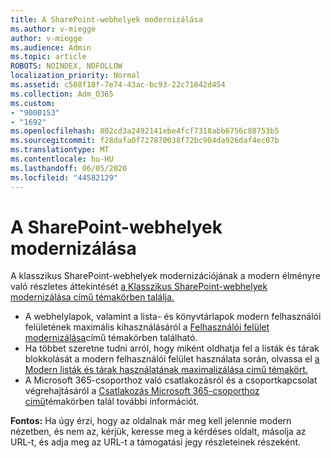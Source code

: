 ```yaml
---
title: A SharePoint-webhelyek modernizálása
ms.author: v-miegge
author: v-miegge
ms.audience: Admin
ms.topic: article
ROBOTS: NOINDEX, NOFOLLOW
localization_priority: Normal
ms.assetid: c508f18f-7e74-43ac-bc93-22c71642d454
ms.collection: Adm_O365
ms.custom:
- "9000153"
- "1692"
ms.openlocfilehash: 802cd3a2492141ebe4fcf7318abb6756c88753b5
ms.sourcegitcommit: f28dafa0f727870038f72bc904da926daf4ec07b
ms.translationtype: MT
ms.contentlocale: hu-HU
ms.lasthandoff: 06/05/2020
ms.locfileid: "44582129"
---
```

# <a name="modernize-your-sharepoint-sites"></a>A SharePoint-webhelyek modernizálása

A klasszikus SharePoint-webhelyek modernizációjának a modern élményre való részletes áttekintését [a Klasszikus SharePoint-webhelyek modernizálása című témakörben találja.](https://docs.microsoft.com/sharepoint/dev/transform/modernize-classic-sites)

* A webhelylapok, valamint a lista- és könyvtárlapok modern felhasználói felületének maximális kihasználásáról a [Felhasználói felület modernizálása](https://docs.microsoft.com/sharepoint/dev/transform/modernize-userinterface)című témakörben található.
* Ha többet szeretne tudni arról, hogy miként oldhatja fel a listák és tárak blokkolását a modern felhasználói felület használata során, olvassa el [a Modern listák és tárak használatának maximalizálása című témakört.](https://docs.microsoft.com/sharepoint/dev/transform/modernize-userinterface-lists-and-libraries)
* A Microsoft 365-csoporthoz való csatlakozásról és a csoportkapcsolat végrehajtásáról a [Csatlakozás Microsoft 365-csoporthoz című](https://docs.microsoft.com/sharepoint/dev/transform/modernize-connect-to-office365-group)témakörben talál további információt.

**Fontos:** Ha úgy érzi, hogy az oldalnak már meg kell jelennie modern nézetben, és nem az, kérjük, keresse meg a kérdéses oldalt, másolja az URL-t, és adja meg az URL-t a támogatási jegy részleteinek részeként.

